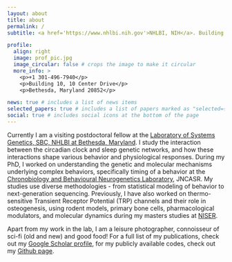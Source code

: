 ```yaml
---
layout: about
title: about
permalink: /
subtitle: <a href='https://www.nhlbi.nih.gov'>NHLBI, NIH</a>. Building 10, Room 6N206/6N214. arijit.ghosh2@nih.gov.

profile:
  align: right
  image: prof_pic.jpg
  image_circular: false # crops the image to make it circular
  more_info: >
    <p>+1 301-496-7940</p>
    <p>Building 10, 10 Center Drive</p>
    <p>Bethesda, Maryland 20852</p>

news: true # includes a list of news items
selected_papers: true # includes a list of papers marked as "selected={true}"
social: true # includes social icons at the bottom of the page
---
```


Currently I am a visiting postdoctoral fellow at the [Laboratory of Systems Genetics, SBC, NHLBI at Bethesda, Maryland](https://www.nhlbi.nih.gov/science/systems-genetics#Meet-the-Team). I study the interaction between the circadian clock and sleep genetic networks, and how these interactions shape various behavior and physiological responses. During my PhD, I worked on understanding the genetic and molecular mechanisms underlying complex behaviors, specifically timing of a behavior at the [Chronobiology and Behavioural Neurogenetics Laboratory](https://www.jncasr.ac.in/faculty/sheeba), JNCASR. My studies use diverse methodologies - from statistical modeling of behavior to next-generation sequencing. Previously, I have also worked on thermo-sensitive Transient Receptor Potential (TRP) channels and their role in osteogenesis, using rodent models, primary bone cells, pharmacological modulators, and molecular dynamics during my masters studies at [NISER](https://www.niser.ac.in/).

Apart from my work in the lab, I am a leisure photographer, connoisseur of sci-fi (old and new) and good food! For a full list of my publications, check out my [Google Scholar profile](https://scholar.google.co.in/citations?user=Nuaw_FoAAAAJ&hl=en), for my publicly available codes, check out my [Github page](https://github.com/orijitghosh).
